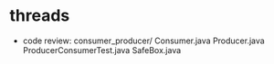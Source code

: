 
# threads

- code review:
  consumer_producer/
  Consumer.java
  Producer.java
  ProducerConsumerTest.java
  SafeBox.java